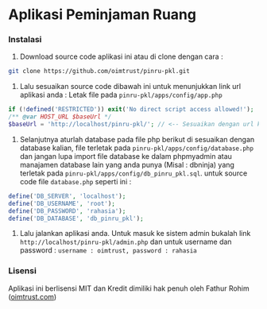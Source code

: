 # Aplikasi Peminjaman Ruang

### Instalasi
1. Download source code aplikasi ini atau di clone dengan cara :
```bash
git clone https://github.com/oimtrust/pinru-pkl.git
```
1. Lalu sesuaikan source code dibawah ini untuk menunjukkan link url aplikasi anda :
Letak file pada `pinru-pkl/apps/config/app.php`
```php
if (!defined('RESTRICTED')) exit('No direct script access allowed!');
/** @var HOST_URL $baseUrl */
$baseUrl = 'http://localhost/pinru-pkl/'; // <-- Sesuaikan dengan url kalian
```
1. Selanjutnya aturlah database pada file php berikut di sesuaikan dengan database kalian, file terletak pada `pinru-pkl/apps/config/database.php` dan jangan lupa import file database ke dalam phpmyadmin atau manajamen database lain yang anda punya (Misal : dbninja) yang terletak pada `pinru-pkl/apps/config/db_pinru_pkl.sql`. untuk source code file `database.php` seperti ini :
```php
define('DB_SERVER', 'localhost');
define('DB_USERNAME', 'root');
define('DB_PASSWORD', 'rahasia');
define('DB_DATABASE', 'db_pinru_pkl');
```
1. Lalu jalankan aplikasi anda. Untuk masuk ke sistem admin bukalah link `http://localhost/pinru-pkl/admin.php` dan untuk username dan password :
`username : oimtrust, password : rahasia`

### Lisensi
Aplikasi ini berlisensi MIT dan Kredit dimiliki hak penuh oleh Fathur Rohim ([oimtrust.com](http://oimtrust.com/ "oimtrust.com"))
